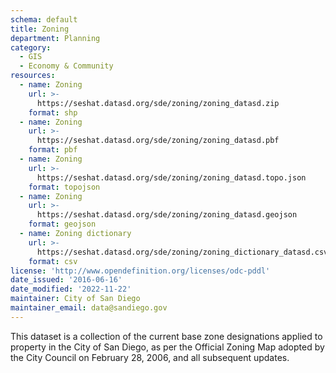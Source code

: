 ```yaml
---
schema: default
title: Zoning
department: Planning
category:
  - GIS
  - Economy & Community
resources:
  - name: Zoning
    url: >-
      https://seshat.datasd.org/sde/zoning/zoning_datasd.zip
    format: shp
  - name: Zoning
    url: >-
      https://seshat.datasd.org/sde/zoning/zoning_datasd.pbf
    format: pbf
  - name: Zoning
    url: >-
      https://seshat.datasd.org/sde/zoning/zoning_datasd.topo.json
    format: topojson
  - name: Zoning
    url: >-
      https://seshat.datasd.org/sde/zoning/zoning_datasd.geojson
    format: geojson
  - name: Zoning dictionary
    url: >-
      https://seshat.datasd.org/sde/zoning/zoning_dictionary_datasd.csv
    format: csv
license: 'http://www.opendefinition.org/licenses/odc-pddl'
date_issued: '2016-06-16'
date_modified: '2022-11-22'
maintainer: City of San Diego
maintainer_email: data@sandiego.gov
---
```

This dataset is a collection of the current base zone designations applied to property in the City of San Diego, as per the Official Zoning Map adopted by the City Council on February 28, 2006, and all subsequent updates.
